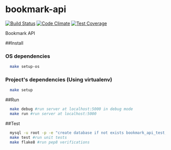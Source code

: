 # bookmark-api
[![Build Status](https://travis-ci.org/rai200890/bookmark-api.svg)](https://travis-ci.org/rai200890/bookmark-api)
[![Code Climate](https://codeclimate.com/github/rai200890/bookmark-api/badges/gpa.svg)](https://codeclimate.com/github/rai200890/bookmark-api)
[![Test Coverage](https://codeclimate.com/github/rai200890/bookmark-api/badges/coverage.svg)](https://codeclimate.com/github/rai200890/bookmark-api/coverage)

Bookmark API

##Install

### OS dependencies

```bash
  make setup-os
```

### Project's dependencies (Using virtualenv)

```bash
  make setup
```

##Run

```bash
  make debug #run server at localhost:5000 in debug mode
  make run #run server at localhost:5000
```

##Test

```bash
  mysql -u root -p -e "create database if not exists bookmark_api_test;" #create test database
  make test #run unit tests
  make flake8 #run pep8 verifications
```
